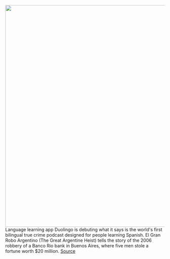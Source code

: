 <img src='https://cdn.vox-cdn.com/thumbor/5X1B_GqG-wUEokZhbPnpkqdiFvo=/0x0:2040x1360/1200x800/filters:focal(857x517:1183x843)/cdn.vox-cdn.com/uploads/chorus_image/image/67670764/acastro_20200723_1777_duolingo_0001.0.jpg' width='700px' /><br/>
Language learning app Duolingo is debuting what it says is the world's first bilingual true crime podcast designed for people learning Spanish. El Gran Robo Argentino (The Great Argentine Heist) tells the story of the 2006 robbery of a Banco Rio bank in Buenos Aires, where five men stole a fortune worth $20 million.
<a href='https://www.theverge.com/2020/10/22/21523571/duolingo-bilingual-true-crime-podcast-el-gran-robo-argentino-spanish-language'> Source <a/>